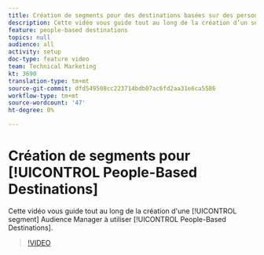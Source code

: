 ```yaml
---
title: Création de segments pour des destinations basées sur des personnes dans Adobe Audience Manager
description: Cette vidéo vous guide tout au long de la création d’un segment dans l’Audience Manager à utiliser pour les destinations basées sur les personnes.
feature: people-based destinations
topics: null
audience: all
activity: setup
doc-type: feature video
team: Technical Marketing
kt: 3690
translation-type: tm+mt
source-git-commit: dfd549508cc223714bdb07ac6fd2aa31e6ca5586
workflow-type: tm+mt
source-wordcount: '47'
ht-degree: 0%

---
```



# Création de segments pour [!UICONTROL People-Based Destinations]

Cette vidéo vous guide tout au long de la création d&#39;une [!UICONTROL segment] Audience Manager à utiliser [!UICONTROL People-Based Destinations].

>[!VIDEO](https://video.tv.adobe.com/v/29236/?quality=12)
